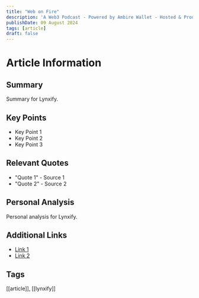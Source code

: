 ```yaml
---
title: "Web on Fire"
description: 'A Web3 Podcast - Powered by Ambire Wallet - Hosted & Produced by 0xHashbrown/Robert C Edwards'
publishDate: 09 August 2024
tags: [article]
draft: false
---
```


# Article Information

## Summary
Summary for Lynxify.

## Key Points
- Key Point 1
- Key Point 2
- Key Point 3

## Relevant Quotes
- "Quote 1" - Source 1
- "Quote 2" - Source 2

## Personal Analysis
Personal analysis for Lynxify.

## Additional Links
- [Link 1](#)
- [Link 2](#)

## Tags
[[article]], [[lynxify]]